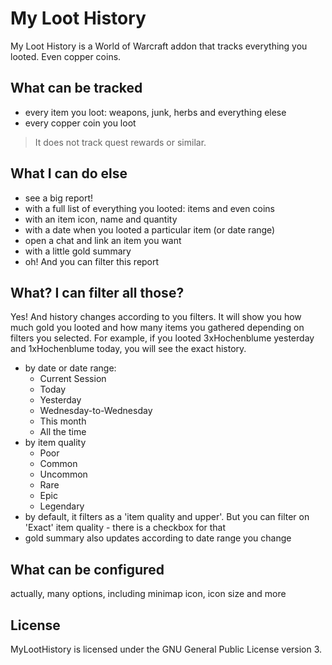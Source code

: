 # My Loot History

My Loot History is a World of Warcraft addon that tracks everything you looted. Even copper coins.


## What can be tracked
* every item you loot: weapons, junk, herbs and everything elese
* every copper coin you loot
 

> It does not track quest rewards or similar.

 

## What I can do else

* see a big report!
* with a full list of everything you looted: items and even coins
* with an item icon, name and quantity
* with a date when you looted a particular item (or date range)
* open a chat and link an item you want
* with a little gold summary
* oh! And you can filter this report

## What? I can filter all those?

Yes! And history changes according to you filters. It will show you how much gold you looted and how many items you gathered depending on filters you selected. For example, if you looted 3xHochenblume yesterday and 1xHochenblume today, you will see the exact history.

* by date or date range: 
    * Current Session
    * Today
    * Yesterday
    * Wednesday-to-Wednesday
    * This month
    * All the time
* by item quality
    * Poor
    * Common
    * Uncommon
    * Rare
    * Epic
    * Legendary
* by default, it filters as a 'item quality and upper'. But you can filter on 'Exact' item quality - there is a checkbox for that
* gold summary also updates according to date range you change
 

## What can be configured
actually, many options, including minimap icon, icon size and more

## License
MyLootHistory is licensed under the GNU General Public License version 3.